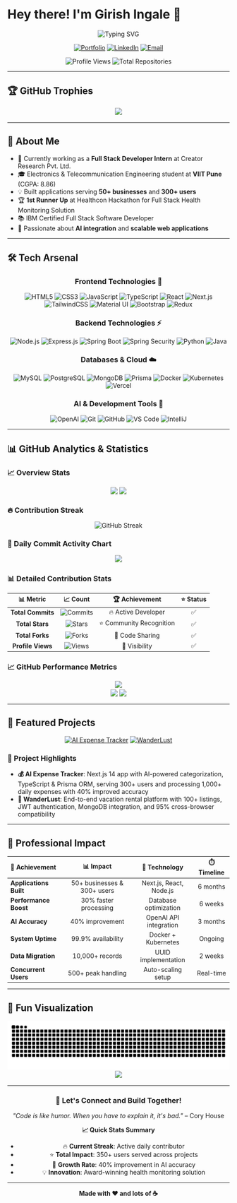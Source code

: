 # Hey there! I'm Girish Ingale 👋

<div align="center">
  <img src="https://readme-typing-svg.herokuapp.com?font=Fira+Code&size=30&duration=3000&pause=1000&color=FFD700&center=true&vCenter=true&width=600&lines=Full+Stack+Developer;AI+Enthusiast;Problem+Solver;Always+Learning!" alt="Typing SVG" />
</div>

<div align="center">
  
[![Portfolio](https://img.shields.io/badge/🌐_Portfolio-FFD700?style=for-the-badge&logoColor=black)](https://girish-ingale-inc.vercel.app/)
[![LinkedIn](https://img.shields.io/badge/💼_LinkedIn-FFD700?style=for-the-badge&logoColor=black)](https://linkedin.com/in/girish-ingale)
[![Email](https://img.shields.io/badge/📧_Email-FFD700?style=for-the-badge&logoColor=black)](mailto:girishingale9764@gmail.com)

![Profile Views](https://komarev.com/ghpvc/?username=girish-inc&style=for-the-badge&color=blue)
![Total Repositories](https://img.shields.io/badge/Total%20Repos-40+-FFD700?style=for-the-badge&logo=github)

</div>

---

## 🏆 GitHub Trophies

<div align="center">
  <img src="https://github-profile-trophy.vercel.app/?username=girish-inc&theme=flat&no-frame=true&no-bg=false&margin-w=4&row=2&column=4&title=MultiLanguage,Commits,PullRequest,Reviews,Repositories,Stars,Followers,Issues" />
</div>

---

## 🚀 About Me

- 🔭 Currently working as a **Full Stack Developer Intern** at Creator Research Pvt. Ltd.
- 🎓 Electronics & Telecommunication Engineering student at **VIIT Pune** (CGPA: 8.86)
- 💡 Built applications serving **50+ businesses** and **300+ users**
- 🏆 **1st Runner Up** at Healthcon Hackathon for Full Stack Health Monitoring Solution
- 📚 IBM Certified Full Stack Software Developer
- 🌱 Passionate about **AI integration** and **scalable web applications**

---

## 🛠️ Tech Arsenal

<div align="center">

### Frontend Technologies 🎨
![HTML5](https://img.shields.io/badge/HTML5-E34F26?style=for-the-badge&logo=html5&logoColor=white)
![CSS3](https://img.shields.io/badge/CSS3-1572B6?style=for-the-badge&logo=css3&logoColor=white)
![JavaScript](https://img.shields.io/badge/JavaScript-F7DF1E?style=for-the-badge&logo=javascript&logoColor=black)
![TypeScript](https://img.shields.io/badge/TypeScript-007ACC?style=for-the-badge&logo=typescript&logoColor=white)
![React](https://img.shields.io/badge/React-20232A?style=for-the-badge&logo=react&logoColor=61DAFB)
![Next.js](https://img.shields.io/badge/Next.js-000000?style=for-the-badge&logo=next.js&logoColor=white)
![TailwindCSS](https://img.shields.io/badge/Tailwind_CSS-38B2AC?style=for-the-badge&logo=tailwind-css&logoColor=white)
![Material UI](https://img.shields.io/badge/Material--UI-0081CB?style=for-the-badge&logo=material-ui&logoColor=white)
![Bootstrap](https://img.shields.io/badge/Bootstrap-563D7C?style=for-the-badge&logo=bootstrap&logoColor=white)
![Redux](https://img.shields.io/badge/Redux-593D88?style=for-the-badge&logo=redux&logoColor=white)

### Backend Technologies ⚡
![Node.js](https://img.shields.io/badge/Node.js-43853D?style=for-the-badge&logo=node.js&logoColor=white)
![Express.js](https://img.shields.io/badge/Express.js-404D59?style=for-the-badge&logo=express&logoColor=white)
![Spring Boot](https://img.shields.io/badge/Spring_Boot-6DB33F?style=for-the-badge&logo=spring-boot&logoColor=white)
![Spring Security](https://img.shields.io/badge/Spring_Security-6DB33F?style=for-the-badge&logo=spring-security&logoColor=white)
![Python](https://img.shields.io/badge/Python-3776AB?style=for-the-badge&logo=python&logoColor=white)
![Java](https://img.shields.io/badge/Java-ED8B00?style=for-the-badge&logo=java&logoColor=white)

### Databases & Cloud ☁️
![MySQL](https://img.shields.io/badge/MySQL-00000F?style=for-the-badge&logo=mysql&logoColor=white)
![PostgreSQL](https://img.shields.io/badge/PostgreSQL-316192?style=for-the-badge&logo=postgresql&logoColor=white)
![MongoDB](https://img.shields.io/badge/MongoDB-4EA94B?style=for-the-badge&logo=mongodb&logoColor=white)
![Prisma](https://img.shields.io/badge/Prisma-3982CE?style=for-the-badge&logo=Prisma&logoColor=white)
![Docker](https://img.shields.io/badge/Docker-2496ED?style=for-the-badge&logo=docker&logoColor=white)
![Kubernetes](https://img.shields.io/badge/Kubernetes-326CE5?style=for-the-badge&logo=kubernetes&logoColor=white)
![Vercel](https://img.shields.io/badge/Vercel-000000?style=for-the-badge&logo=vercel&logoColor=white)

### AI & Development Tools 🤖
![OpenAI](https://img.shields.io/badge/OpenAI-412991?style=for-the-badge&logo=openai&logoColor=white)
![Git](https://img.shields.io/badge/GIT-E44C30?style=for-the-badge&logo=git&logoColor=white)
![GitHub](https://img.shields.io/badge/GitHub-100000?style=for-the-badge&logo=github&logoColor=white)
![VS Code](https://img.shields.io/badge/Visual_Studio_Code-0078D4?style=for-the-badge&logo=visual%20studio%20code&logoColor=white)
![IntelliJ](https://img.shields.io/badge/IntelliJ_IDEA-000000.svg?style=for-the-badge&logo=intellij-idea&logoColor=white)

</div>

---

## 📊 GitHub Analytics & Statistics

### 📈 Overview Stats
<div align="center">
  <img height="180em" src="https://github-readme-stats.vercel.app/api?username=girish-inc&show_icons=true&theme=great-gatsby&include_all_commits=true&count_private=true&hide_border=true&bg_color=0D1117&title_color=FFD700&text_color=C9D1D9&icon_color=FFD700"/>
  <img height="180em" src="https://github-readme-stats.vercel.app/api/top-langs/?username=girish-inc&layout=compact&theme=great-gatsby&hide_border=true&bg_color=0D1117&title_color=FFD700&text_color=C9D1D9"/>
</div>

### 🔥 Contribution Streak
<div align="center">
  <img src="https://github-readme-streak-stats.herokuapp.com/?user=girish-inc&theme=great-gatsby&hide_border=true&background=0D1117&stroke=FFD700&ring=FFD700&fire=FFD700&currStreakLabel=FFD700" alt="GitHub Streak" />
</div>

### 📅 Daily Commit Activity Chart
<div align="center">
  <img src="https://github-readme-activity-graph.vercel.app/graph?username=girish-inc&theme=golden&bg_color=0D1117&color=FFD700&line=FFD700&point=FFFFFF&area=true&hide_border=true" />
</div>

### 📊 Detailed Contribution Stats
<div align="center">
  
| 📊 **Metric** | 📈 **Count** | 🏆 **Achievement** | ⭐ **Status** |
|:---:|:---:|:---:|:---:|
| **Total Commits** | ![Commits](https://img.shields.io/github/commit-activity/y/girish-inc/girish-inc?color=FFD700&style=flat-square) | 🔥 Active Developer | ✅ |
| **Total Stars** | ![Stars](https://img.shields.io/github/stars/girish-inc?color=FFD700&style=flat-square) | ⭐ Community Recognition | ✅ |
| **Total Forks** | ![Forks](https://img.shields.io/github/forks/girish-inc/Student-database-project?color=FFD700&style=flat-square) | 🍴 Code Sharing | ✅ |
| **Profile Views** | ![Views](https://komarev.com/ghpvc/?username=girish-inc&style=flat-square&color=gold) | 👀 Visibility | ✅ |

</div>

### 📈 GitHub Performance Metrics
<div align="center">
  <img src="https://github-profile-summary-cards.vercel.app/api/cards/profile-details?username=girish-inc&theme=github_dark&hide_border=true" />
</div>

<div align="center">
  <img src="https://github-profile-summary-cards.vercel.app/api/cards/repos-per-language?username=girish-inc&theme=github_dark&hide_border=true" />
  <img src="https://github-profile-summary-cards.vercel.app/api/cards/most-commit-language?username=girish-inc&theme=github_dark&hide_border=true" />
</div>

---

## 🎯 Featured Projects

<div align="center">

[![AI Expense Tracker](https://github-readme-stats.vercel.app/api/pin/?username=girish-inc&repo=ai-expense-tracker&theme=great-gatsby&hide_border=true&bg_color=0D1117&title_color=FFD700&text_color=C9D1D9&icon_color=FFD700)](https://github.com/girish-inc/ai-expense-tracker)
[![WanderLust](https://github-readme-stats.vercel.app/api/pin/?username=girish-inc&repo=wanderlust&theme=great-gatsby&hide_border=true&bg_color=0D1117&title_color=FFD700&text_color=C9D1D9&icon_color=FFD700)](https://github.com/girish-inc/wanderlust)

</div>

### 🌟 Project Highlights

- **💰 AI Expense Tracker**: Next.js 14 app with AI-powered categorization, TypeScript & Prisma ORM, serving 300+ users and processing 1,000+ daily expenses with 40% improved accuracy
- **🏨 WanderLust**: End-to-end vacation rental platform with 100+ listings, JWT authentication, MongoDB integration, and 95% cross-browser compatibility

---

## 💼 Professional Impact

<div align="center">

| 🎯 **Achievement** | 📊 **Impact** | 🚀 **Technology** | ⏱️ **Timeline** |
|:---|:---:|:---:|:---:|
| **Applications Built** | 50+ businesses & 300+ users | Next.js, React, Node.js | 6 months |
| **Performance Boost** | 30% faster processing | Database optimization | 6 weeks |
| **AI Accuracy** | 40% improvement | OpenAI API integration | 3 months |
| **System Uptime** | 99.9% availability | Docker + Kubernetes | Ongoing |
| **Data Migration** | 10,000+ records | UUID implementation | 2 weeks |
| **Concurrent Users** | 500+ peak handling | Auto-scaling setup | Real-time |

</div>

---

## 🎨 Fun Visualization

<div align="center">
  
![Snake animation](https://raw.githubusercontent.com/girish-inc/girish-inc/output/github-contribution-grid-snake.svg)
<img src="https://capsule-render.vercel.app/api?type=waving&color=gradient&customColorList=24,22,20&height=180&section=footer&text=Let's%20Build%20Something%20Amazing!&fontSize=42&fontColor=FFD700&animation=twinkling&fontAlignY=65" />

</div>

---

<div align="center">
  
### 💬 Let's Connect and Build Together!

*"Code is like humor. When you have to explain it, it's bad."* – Cory House

**📈 Quick Stats Summary**
- 🔥 **Current Streak**: Active daily contributor
- ⭐ **Total Impact**: 350+ users served across projects  
- 🚀 **Growth Rate**: 40% improvement in AI accuracy
- 💡 **Innovation**: Award-winning health monitoring solution

---

**Made with ❤️ and lots of ☕**

</div>
